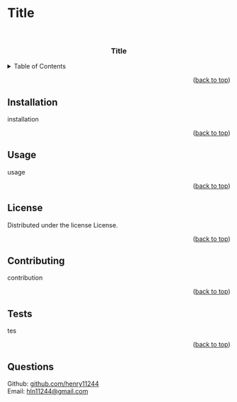 

# Title

<div id="top"></div>

<br />
<div align="center">


<h3 align="center">Title</h3>

 
</div>

<details>
  <summary>Table of Contents</summary>
  <ol>
    <li><a href="#installation">Installation</a></li>
    <li><a href="#usage">Usage</a></li>
    <li><a href="#license">License</a></li>
    <li><a href="#contributing">Contributing</a></li>
    <li><a href="#tests">Tests</a></li>
    <li><a href="#questions">Questions</a></li>
  </ol>
</details>



<p align="right">(<a href="#top">back to top</a>)</p>

## Installation

installation

<p align="right">(<a href="#top">back to top</a>)</p>

## Usage

usage

<p align="right">(<a href="#top">back to top</a>)</p>

## License

Distributed under the license License.

<p align="right">(<a href="#top">back to top</a>)</p>

## Contributing

contribution

<p align="right">(<a href="#top">back to top</a>)</p>

## Tests

tes

<p align="right">(<a href="#top">back to top</a>)</p>

## Questions

Github: [github.com/henry11244](https://github.com/henry11244) 
<br>
Email: [hln11244@gmail.com](hln11244@gmail.com) 
